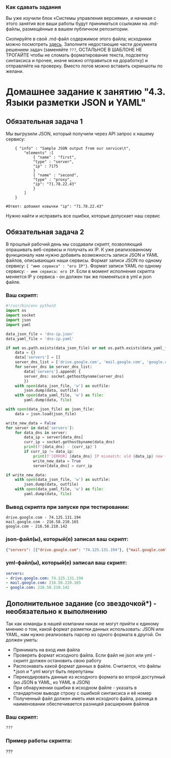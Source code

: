 ### Как сдавать задания

Вы уже изучили блок «Системы управления версиями», и начиная с этого занятия все ваши работы будут приниматься ссылками на .md-файлы, размещённые в вашем публичном репозитории.

Скопируйте в свой .md-файл содержимое этого файла; исходники можно посмотреть [здесь](https://raw.githubusercontent.com/netology-code/sysadm-homeworks/devsys10/04-script-03-yaml/README.md). Заполните недостающие части документа решением задач (заменяйте `???`, ОСТАЛЬНОЕ В ШАБЛОНЕ НЕ ТРОГАЙТЕ чтобы не сломать форматирование текста, подсветку синтаксиса и прочее, иначе можно отправиться на доработку) и отправляйте на проверку. Вместо логов можно вставить скриншоты по желани.

# Домашнее задание к занятию "4.3. Языки разметки JSON и YAML"


## Обязательная задача 1
Мы выгрузили JSON, который получили через API запрос к нашему сервису:
```
    { "info" : "Sample JSON output from our service\t",
        "elements" :[
            { "name" : "first",
            "type" : "server",
            "ip" : 7175 
            }
            { "name" : "second",
            "type" : "proxy",
            "ip": "71.78.22.43"
            }
        ]
    }

#Ответ: добавил ковычки "ip": "71.78.22.43"
```
  Нужно найти и исправить все ошибки, которые допускает наш сервис 

## Обязательная задача 2
В прошлый рабочий день мы создавали скрипт, позволяющий опрашивать веб-сервисы и получать их IP. К уже реализованному функционалу нам нужно добавить возможность записи JSON и YAML файлов, описывающих наши сервисы. Формат записи JSON по одному сервису: `{ "имя сервиса" : "его IP"}`. Формат записи YAML по одному сервису: `- имя сервиса: его IP`. Если в момент исполнения скрипта меняется IP у сервиса - он должен так же поменяться в yml и json файле.

### Ваш скрипт:
```python
#!/usr/bin/env python3
import os
import socket
import json
import yaml

data_json_file = 'dns-ip.json'
data_yaml_file = 'dns-ip.yaml'

if not os.path.exists(data_json_file) or not os.path.exists(data_yaml_file):
    data = {}
    data['servers'] = []
    server_dns_list = ['drive.google.com', 'mail.google.com', 'google.com']
    for server_dns in server_dns_list:
        data['servers'].append( {
        server_dns: socket.gethostbyname(server_dns)
        })
    with open(data_json_file, 'w') as outfile:
        json.dump(data, outfile)
    with open(data_yaml_file, 'w') as file:
        yaml.dump(data, file)

with open(data_json_file) as json_file:
    data = json.load(json_file)

write_new_data = False
for server in data['servers']:
    for data_dns in server:
        data_ip = server[data_dns]
        curr_ip = socket.gethostbyname(data_dns)
        print(f'{data_dns} - {curr_ip}')
        if curr_ip != data_ip:
            print(f'[ERROR] {data_dns} IP mismatch: old {data_ip} new {curr_ip}')
            write_new_data = True
            server[data_dns] = curr_ip

if write_new_data:
    with open(data_json_file, 'w') as outfile:
        json.dump(data, outfile)
    with open(data_yaml_file, 'w') as file:
        yaml.dump(data, file)
```

### Вывод скрипта при запуске при тестировании:
```
drive.google.com - 74.125.131.194
mail.google.com - 216.58.210.165
google.com - 216.58.210.142

```

### json-файл(ы), который(е) записал ваш скрипт:
```json
{"servers": [{"drive.google.com": "74.125.131.194"}, {"mail.google.com": "216.58.210.165"}, {"google.com": "216.58.210.142"}]}
```

### yml-файл(ы), который(е) записал ваш скрипт:
```yaml
servers:
- drive.google.com: 74.125.131.194
- mail.google.com: 216.58.210.165
- google.com: 216.58.210.142
```

## Дополнительное задание (со звездочкой*) - необязательно к выполнению

Так как команды в нашей компании никак не могут прийти к единому мнению о том, какой формат разметки данных использовать: JSON или YAML, нам нужно реализовать парсер из одного формата в другой. Он должен уметь:
   * Принимать на вход имя файла
   * Проверять формат исходного файла. Если файл не json или yml - скрипт должен остановить свою работу
   * Распознавать какой формат данных в файле. Считается, что файлы *.json и *.yml могут быть перепутаны
   * Перекодировать данные из исходного формата во второй доступный (из JSON в YAML, из YAML в JSON)
   * При обнаружении ошибки в исходном файле - указать в стандартном выводе строку с ошибкой синтаксиса и её номер
   * Полученный файл должен иметь имя исходного файла, разница в наименовании обеспечивается разницей расширения файлов

### Ваш скрипт:
```python
???
```

### Пример работы скрипта:
???
